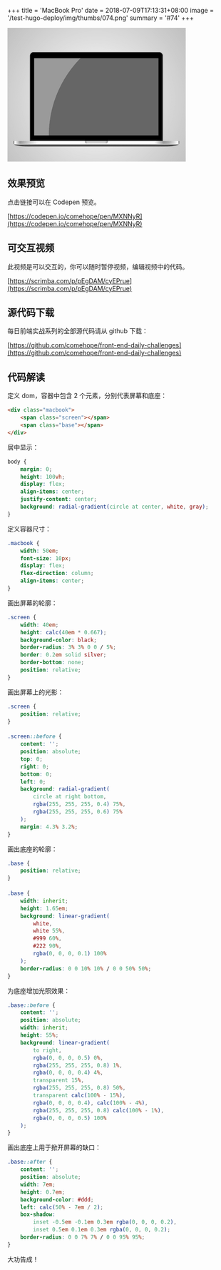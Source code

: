 +++
title = 'MacBook Pro'
date = 2018-07-09T17:13:31+08:00
image = '/test-hugo-deploy/img/thumbs/074.png'
summary = '#74'
+++

![](./work.png)

## 效果预览

点击链接可以在 Codepen 预览。

[https://codepen.io/comehope/pen/MXNNyR](https://codepen.io/comehope/pen/MXNNyR)

## 可交互视频

此视频是可以交互的，你可以随时暂停视频，编辑视频中的代码。

[https://scrimba.com/p/pEgDAM/cyEPrue](https://scrimba.com/p/pEgDAM/cyEPrue)

## 源代码下载

每日前端实战系列的全部源代码请从 github 下载：

[https://github.com/comehope/front-end-daily-challenges](https://github.com/comehope/front-end-daily-challenges)

## 代码解读

定义 dom，容器中包含 2 个元素，分别代表屏幕和底座：
```html
<div class="macbook">
    <span class="screen"></span>
    <span class="base"></span>
</div>
```

居中显示：
```css
body {
    margin: 0;
    height: 100vh;
    display: flex;
    align-items: center;
    justify-content: center;
    background: radial-gradient(circle at center, white, gray);
}
```

定义容器尺寸：
```css
.macbook {
    width: 50em;
    font-size: 10px;
    display: flex;
    flex-direction: column;
    align-items: center;
}
```

画出屏幕的轮廓：
```css
.screen {
    width: 40em;
    height: calc(40em * 0.667);
    background-color: black;
    border-radius: 3% 3% 0 0 / 5%;
    border: 0.2em solid silver;
    border-bottom: none;
    position: relative;
}
```

画出屏幕上的光影：
```css
.screen {
    position: relative;
}

.screen::before {
    content: '';
    position: absolute;
    top: 0;
    right: 0;
    bottom: 0;
    left: 0;
    background: radial-gradient(
        circle at right bottom,
        rgba(255, 255, 255, 0.4) 75%,
        rgba(255, 255, 255, 0.6) 75%
    );
    margin: 4.3% 3.2%;
}
```

画出底座的轮廓：
```css
.base {
    position: relative;
}

.base {
    width: inherit;
    height: 1.65em;
    background: linear-gradient(
        white,
        white 55%,
        #999 60%,
        #222 90%,
        rgba(0, 0, 0, 0.1) 100%
    );
    border-radius: 0 0 10% 10% / 0 0 50% 50%;
}
```

为底座增加光照效果：
```css
.base::before {
    content: '';
    position: absolute;
    width: inherit;
    height: 55%;
    background: linear-gradient(
        to right,
        rgba(0, 0, 0, 0.5) 0%,
        rgba(255, 255, 255, 0.8) 1%,
        rgba(0, 0, 0, 0.4) 4%,
        transparent 15%,
        rgba(255, 255, 255, 0.8) 50%,
        transparent calc(100% - 15%),
        rgba(0, 0, 0, 0.4), calc(100% - 4%),
        rgba(255, 255, 255, 0.8) calc(100% - 1%),
        rgba(0, 0, 0, 0.5) 100%
    );
}
```

画出底座上用于掀开屏幕的缺口：
```css
.base::after {
    content: '';
    position: absolute;
    width: 7em;
    height: 0.7em;
    background-color: #ddd;
    left: calc(50% - 7em / 2);
    box-shadow: 
        inset -0.5em -0.1em 0.3em rgba(0, 0, 0, 0.2),
        inset 0.5em 0.1em 0.3em rgba(0, 0, 0, 0.2);
    border-radius: 0 0 7% 7% / 0 0 95% 95%;
}
```

大功告成！

